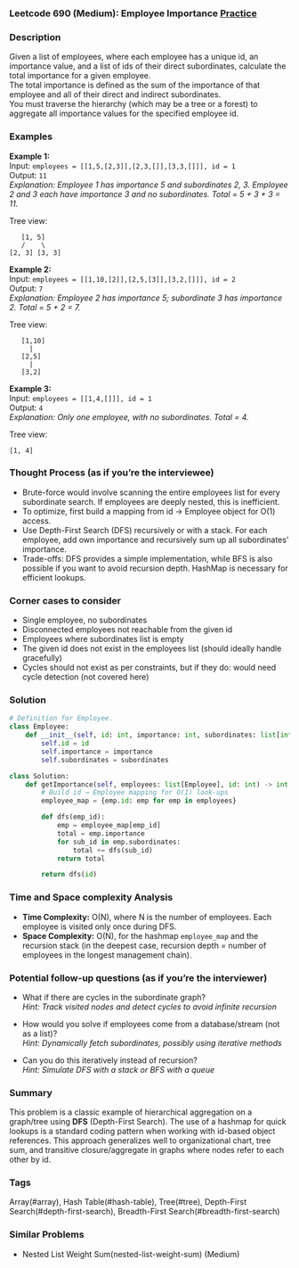 ### Leetcode 690 (Medium): Employee Importance [Practice](https://leetcode.com/problems/employee-importance)

### Description  
Given a list of employees, where each employee has a unique id, an importance value, and a list of ids of their direct subordinates, calculate the total importance for a given employee.  
The total importance is defined as the sum of the importance of that employee and all of their direct and indirect subordinates.  
You must traverse the hierarchy (which may be a tree or a forest) to aggregate all importance values for the specified employee id.

### Examples  

**Example 1:**  
Input: `employees = [[1,5,[2,3]],[2,3,[]],[3,3,[]]], id = 1`  
Output: `11`  
*Explanation: Employee 1 has importance 5 and subordinates 2, 3. Employee 2 and 3 each have importance 3 and no subordinates. Total = 5 + 3 + 3 = 11.*

Tree view:
```
   [1, 5]
   /    \
[2, 3] [3, 3]
```

**Example 2:**  
Input: `employees = [[1,10,[2]],[2,5,[3]],[3,2,[]]], id = 2`  
Output: `7`  
*Explanation: Employee 2 has importance 5; subordinate 3 has importance 2. Total = 5 + 2 = 7.*

Tree view:
```
   [1,10]
     |
   [2,5]
     |
   [3,2]
```

**Example 3:**  
Input: `employees = [[1,4,[]]], id = 1`  
Output: `4`  
*Explanation: Only one employee, with no subordinates. Total = 4.*

Tree view:
```
[1, 4]
```

### Thought Process (as if you’re the interviewee)  
- Brute-force would involve scanning the entire employees list for every subordinate search. If employees are deeply nested, this is inefficient.
- To optimize, first build a mapping from id → Employee object for O(1) access.
- Use Depth-First Search (DFS) recursively or with a stack. For each employee, add own importance and recursively sum up all subordinates' importance.
- Trade-offs: DFS provides a simple implementation, while BFS is also possible if you want to avoid recursion depth. HashMap is necessary for efficient lookups.

### Corner cases to consider  
- Single employee, no subordinates  
- Disconnected employees not reachable from the given id  
- Employees where subordinates list is empty  
- The given id does not exist in the employees list (should ideally handle gracefully)
- Cycles should not exist as per constraints, but if they do: would need cycle detection (not covered here)

### Solution

```python
# Definition for Employee.
class Employee:
    def __init__(self, id: int, importance: int, subordinates: list[int]):
        self.id = id
        self.importance = importance
        self.subordinates = subordinates

class Solution:
    def getImportance(self, employees: list[Employee], id: int) -> int:
        # Build id → Employee mapping for O(1) look-ups
        employee_map = {emp.id: emp for emp in employees}

        def dfs(emp_id):
            emp = employee_map[emp_id]
            total = emp.importance
            for sub_id in emp.subordinates:
                total += dfs(sub_id)
            return total

        return dfs(id)
```

### Time and Space complexity Analysis  

- **Time Complexity:** O(N), where N is the number of employees. Each employee is visited only once during DFS.
- **Space Complexity:** O(N), for the hashmap `employee_map` and the recursion stack (in the deepest case, recursion depth = number of employees in the longest management chain).

### Potential follow-up questions (as if you’re the interviewer)  

- What if there are cycles in the subordinate graph?  
  *Hint: Track visited nodes and detect cycles to avoid infinite recursion*

- How would you solve if employees come from a database/stream (not as a list)?  
  *Hint: Dynamically fetch subordinates, possibly using iterative methods*

- Can you do this iteratively instead of recursion?  
  *Hint: Simulate DFS with a stack or BFS with a queue*

### Summary
This problem is a classic example of hierarchical aggregation on a graph/tree using **DFS** (Depth-First Search). The use of a hashmap for quick lookups is a standard coding pattern when working with id-based object references. This approach generalizes well to organizational chart, tree sum, and transitive closure/aggregate in graphs where nodes refer to each other by id.

### Tags
Array(#array), Hash Table(#hash-table), Tree(#tree), Depth-First Search(#depth-first-search), Breadth-First Search(#breadth-first-search)

### Similar Problems
- Nested List Weight Sum(nested-list-weight-sum) (Medium)